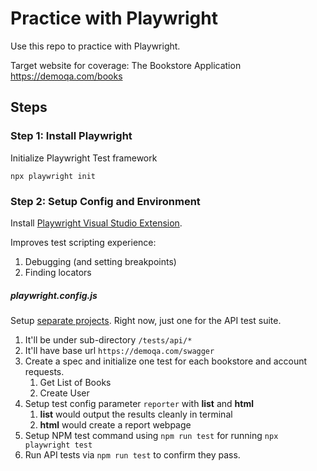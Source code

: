 # Practice with Playwright 
Use this repo to practice with Playwright.

Target website for coverage: The Bookstore Application
https://demoqa.com/books

## Steps

### Step 1: Install Playwright 
Initialize Playwright Test framework

```
npx playwright init
```

### Step 2: Setup Config and Environment

Install [Playwright Visual Studio Extension](https://marketplace.visualstudio.com/items?itemName=ms-playwright.playwright). 

Improves test scripting experience:
1. Debugging (and setting breakpoints)
2. Finding locators

##### playwright.config.js

Setup [separate projects](https://playwright.dev/docs/test-projects#splitting-tests-into-projects). Right now, just one for the API test suite. 

1. It'll be under sub-directory `/tests/api/*`
2. It'll have base url `https://demoqa.com/swagger`
3. Create a spec and initialize one test for each bookstore and account requests.
    1. Get List of Books
    2. Create User
4. Setup test config parameter `reporter` with **list** and **html**
    1. **list** would output the results cleanly in terminal
    2. **html** would create a report webpage
4. Setup NPM test command using `npm run test` for running `npx playwright test`
4. Run API tests via `npm run test` to confirm they pass.
